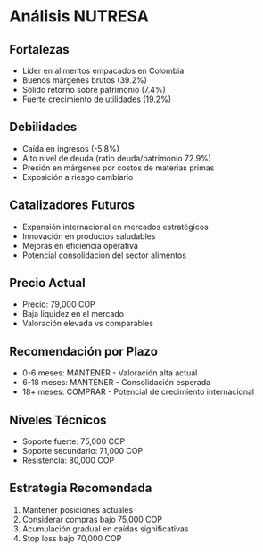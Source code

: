 # Análisis NUTRESA

## Fortalezas

- Líder en alimentos empacados en Colombia
- Buenos márgenes brutos (39.2%)
- Sólido retorno sobre patrimonio (7.4%)
- Fuerte crecimiento de utilidades (19.2%)

## Debilidades

- Caída en ingresos (-5.8%)
- Alto nivel de deuda (ratio deuda/patrimonio 72.9%)
- Presión en márgenes por costos de materias primas
- Exposición a riesgo cambiario

## Catalizadores Futuros

- Expansión internacional en mercados estratégicos
- Innovación en productos saludables
- Mejoras en eficiencia operativa
- Potencial consolidación del sector alimentos

## Precio Actual

- Precio: 79,000 COP
- Baja liquidez en el mercado
- Valoración elevada vs comparables

## Recomendación por Plazo

- 0-6 meses: MANTENER - Valoración alta actual
- 6-18 meses: MANTENER - Consolidación esperada
- 18+ meses: COMPRAR - Potencial de crecimiento internacional

## Niveles Técnicos

- Soporte fuerte: 75,000 COP
- Soporte secundario: 71,000 COP
- Resistencia: 80,000 COP

## Estrategia Recomendada

1. Mantener posiciones actuales
2. Considerar compras bajo 75,000 COP
3. Acumulación gradual en caídas significativas
4. Stop loss bajo 70,000 COP

